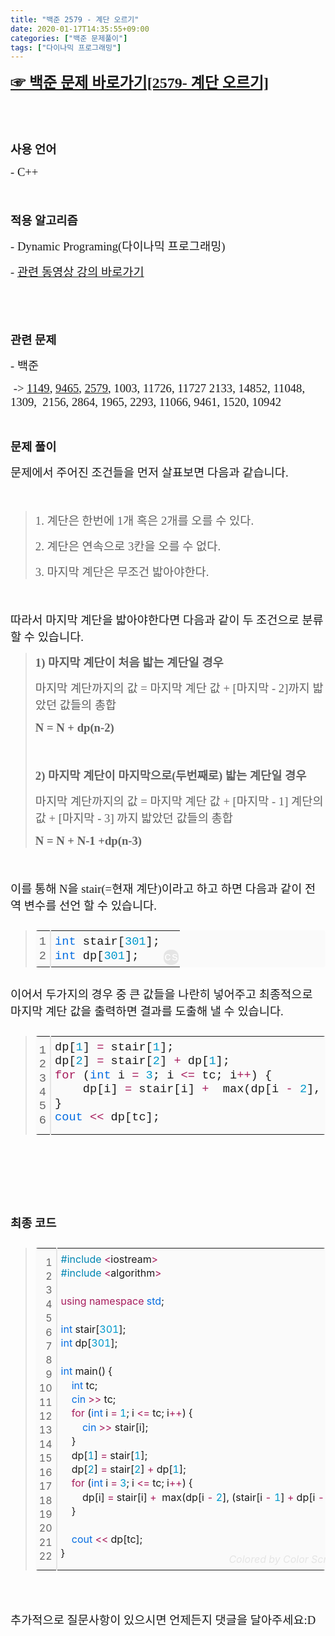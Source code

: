 ```yaml
---
title: "백준 2579 - 계단 오르기"
date: 2020-01-17T14:35:55+09:00
categories: ["백준 문제풀이"]
tags: ["다이나믹 프로그래밍"]
---
```


<p><b style="font-size: 18pt;"><a href="https://www.acmicpc.net/problem/1991" target="_self"><span style="font-family: 나눔고딕, NanumGothic;">☞ 백준 문제 바로가기[2579- 계단 오르기]</span></a></b></p><p>&nbsp;</p><p>&nbsp;</p><p><span style="font-size: 14pt; font-family: 나눔고딕, NanumGothic;"><b>사용 언어</b></span></p><p><span style="font-size: 14pt; font-family: 나눔고딕, NanumGothic;">- C++</span></p><p><span style="font-size: 14pt;">&nbsp;</span></p><p><span style="font-size: 14pt;"><b><span style="font-family: 나눔고딕, NanumGothic;">﻿적용 알고리즘</span></b></span></p><p><span style="font-size: 14pt; font-family: 나눔고딕, NanumGothic;">- Dynamic Programing(다이나믹 프로그래밍)</span></p><p><span style="font-size: 14pt; font-family: 나눔고딕, NanumGothic;">-&nbsp;<a href="https://www.youtube.com/watch?v=FmXZG7D8nS4&amp;list=PLRx0vPvlEmdDHxCvAQS1_6XV4deOwfVrz&amp;index=21" target="_self">관련 동영상 강의 바로가기</a></span></p><p>&nbsp;</p><p><span style="font-size: 14pt;">&nbsp;</span></p><p><span style="font-size: 14pt; font-family: 나눔고딕, NanumGothic;"><b>관련 문제</b></span></p><p><span style="font-size: 14pt; font-family: 나눔고딕, NanumGothic;">- 백준</span></p><p><span style="font-size: 14pt; font-family: 나눔고딕, NanumGothic;">&nbsp;-&gt;&nbsp;<a href="https://www.cmstown.com/study/info?category=All&amp;no=8&amp;page=1" target="_self">1149</a>,&nbsp;<a href="https://www.cmstown.com/study/info?category=All&amp;no=10&amp;page=1" target="_self">9465</a>,&nbsp;<a href="https://www.cmstown.com/study/info?category=Algoritm&amp;no=9&amp;page=1" target="_self">2579</a>, 1003, 11726, 11727 2133, 14852, 11048, 1309,&nbsp; 2156, 2864, 1965, 2293, 11066, 9461, 1520, 10942</span></p><p>&nbsp;</p><p><span style="font-size: 18.6667px;"><b><span style="font-family: 나눔고딕, NanumGothic;">문제 풀이</span></b></span></p><p><font face="나눔고딕, NanumGothic"><span style="font-size: 18.6667px;">문제에서 주어진 조건들을 먼저 살표보면 다음과 같습니다.</span></font></p><p><font face="나눔고딕, NanumGothic"><span style="font-size: 18.6667px;"><br></span></font></p><blockquote class="se2_quote6"><p><font face="나눔고딕, NanumGothic"><span style="font-size: 18.6667px;">1. 계단은 한번에 1개 혹은 2개를 오를 수 있다.</span></font></p><p><font face="나눔고딕, NanumGothic"><span style="font-size: 18.6667px;">2. 계단은 연속으로 3칸을 오를 수 없다.</span></font></p><p><font face="나눔고딕, NanumGothic"><span style="font-size: 18.6667px;">3. 마지막 계단은 무조건 밟아야한다.</span></font></p></blockquote><p><font face="나눔고딕, NanumGothic"><span style="font-size: 18.6667px;"><br></span></font></p><p><font face="나눔고딕, NanumGothic"><span style="font-size: 18.6667px;">따라서 마지막 계단을 밟아야한다면 다음과 같이 두 조건으로 분류 할 수 있습니다.</span></font></p><blockquote class="se2_quote6"><p><font face="나눔고딕, NanumGothic"><span style="font-size: 18.6667px;"><b>1) 마지막 계단이 처음 밟는 계단일 경우</b></span></font></p><p><font face="나눔고딕, NanumGothic"><span style="font-size: 18.6667px;">마지막 계단까지의 값 = 마지막 계단 값 + [마지막 - 2]까지 밟았던 값들의 총합</span></font></p><p><font face="나눔고딕, NanumGothic"><span style="font-size: 18.6667px;"><b>N = N + dp(n-2)</b></span></font></p><p><font face="나눔고딕, NanumGothic"><span style="font-size: 18.6667px;"><br></span></font></p><p><font face="나눔고딕, NanumGothic"><span style="font-size: 18.6667px;"><b>2) 마지막 계단이 마지막으로(두번째로) 밟는 계단일 경우</b></span></font></p><p><font face="나눔고딕, NanumGothic"><span style="font-size: 18.6667px;">마지막 계단까지의 값 = 마지막 계단 값 + [마지막 - 1] 계단의 값 + [마지막 - 3] 까지 밟았던 값들의 총합</span></font></p><p><font face="나눔고딕, NanumGothic"><span style="font-size: 18.6667px;"><b>N = N + N-1 +dp(n-3)</b></span></font></p></blockquote><p><font face="나눔고딕, NanumGothic"><span style="font-size: 18.6667px;"><br></span></font></p><p><font face="나눔고딕, NanumGothic"><span style="font-size: 18.6667px;">이를 통해 N을 stair(=현재 계단)이라고 하고 하면 다음과 같이 전역 변수를 선언 할 수 있습니다.</span></font></p><p><font face="나눔고딕, NanumGothic"><span style="font-size: 18.6667px;"></span></font></p><div class="colorscripter-code" style="color:#010101; font-family:Consolas, 'Liberation Mono', Menlo, Courier, monospace !important; position:relative !important; overflow:auto"><blockquote class="se2_quote6"><table class="colorscripter-code-table __se_tbl_ext" style="margin:0; padding:0; border:none; background-color:#fafafa; border-radius:4px; line-height:140%" cellspacing="0" cellpadding="0"><tbody><tr><td style="padding:6px; border-right:2px solid #e5e5e5"><div style="margin: 0px; padding: 0px; word-break: normal; text-align: right; color: rgb(102, 102, 102);"><div><span style="font-size: 14pt;">1</span></div><div><span style="font-size: 14pt;">2</span></div></div></td><td style="padding:6px 0"><div style="margin: 0px; padding: 0px;"><div style="padding:0 6px; white-space:pre"><span style="color: rgb(6, 109, 226); font-size: 14pt;">int</span><span style="font-size: 14pt;">&nbsp;stair[</span><span style="color: rgb(0, 153, 204); font-size: 14pt;">301</span><span style="font-size: 14pt;">];</span></div><div style="padding:0 6px; white-space:pre"><span style="color: rgb(6, 109, 226); font-size: 14pt;">int</span><span style="font-size: 14pt;">&nbsp;dp[</span><span style="color: rgb(0, 153, 204); font-size: 14pt;">301</span><span style="font-size: 14pt;">];</span></div></div></td><td style="vertical-align:bottom; padding:0 2px 4px 0"><a href="http://colorscripter.com/info#e" target="_blank" style="text-decoration-line: none;"><span style="font-size: 14pt; word-break: normal; background-color: rgb(229, 229, 229); color: white; border-radius: 10px; padding: 1px;">cs</span></a></td></tr></tbody></table></blockquote></div><p><font face="나눔고딕, NanumGothic"><span style="font-size: 18.6667px;">이어서 두가지의 경우 중 큰 값들을 나란히 넣어주고 최종적으로 마지막 계단 값을 출력하면 결과를 도출해 낼 수 있습니다.</span></font></p><p><font face="나눔고딕, NanumGothic"><span style="font-size: 18.6667px;"></span></font></p><div class="colorscripter-code" style="color:#010101; font-family:Consolas, 'Liberation Mono', Menlo, Courier, monospace !important; position:relative !important; overflow:auto"><blockquote class="se2_quote6"><table class="colorscripter-code-table __se_tbl_ext" style="margin:0; padding:0; border:none; background-color:#fafafa; border-radius:4px; line-height:140%" cellspacing="0" cellpadding="0"><tbody><tr><td style="padding:6px; border-right:2px solid #e5e5e5"><div style="margin: 0px; padding: 0px; word-break: normal; text-align: right; color: rgb(102, 102, 102);"><div><span style="font-size: 14pt;">1</span></div><div><span style="font-size: 14pt;">2</span></div><div><span style="font-size: 14pt;">3</span></div><div><span style="font-size: 14pt;">4</span></div><div><span style="font-size: 14pt;">5</span></div><div><span style="font-size: 14pt;">6</span></div></div></td><td style="padding:6px 0"><div style="margin: 0px; padding: 0px;"><div style="padding:0 6px; white-space:pre"><span style="font-size: 14pt;">dp[</span><span style="color: rgb(0, 153, 204); font-size: 14pt;">1</span><span style="font-size: 14pt;">]&nbsp;</span><span style="color: rgb(167, 29, 93); font-size: 14pt;">=</span><span style="font-size: 14pt;">&nbsp;stair[</span><span style="color: rgb(0, 153, 204); font-size: 14pt;">1</span><span style="font-size: 14pt;">];</span></div><div style="padding:0 6px; white-space:pre"><span style="font-size: 14pt;">dp[</span><span style="color: rgb(0, 153, 204); font-size: 14pt;">2</span><span style="font-size: 14pt;">]&nbsp;</span><span style="color: rgb(167, 29, 93); font-size: 14pt;">=</span><span style="font-size: 14pt;">&nbsp;stair[</span><span style="color: rgb(0, 153, 204); font-size: 14pt;">2</span><span style="font-size: 14pt;">]&nbsp;</span><span style="color: rgb(167, 29, 93); font-size: 14pt;">+</span><span style="font-size: 14pt;">&nbsp;dp[</span><span style="color: rgb(0, 153, 204); font-size: 14pt;">1</span><span style="font-size: 14pt;">];</span></div><div style="padding:0 6px; white-space:pre"><span style="color: rgb(167, 29, 93); font-size: 14pt;">for</span><span style="font-size: 14pt;">&nbsp;(</span><span style="color: rgb(6, 109, 226); font-size: 14pt;">int</span><span style="font-size: 14pt;">&nbsp;i&nbsp;</span><span style="color: rgb(167, 29, 93); font-size: 14pt;">=</span><span style="font-size: 14pt;">&nbsp;</span><span style="color: rgb(0, 153, 204); font-size: 14pt;">3</span><span style="font-size: 14pt;">;&nbsp;i&nbsp;</span><span style="color: rgb(167, 29, 93); font-size: 14pt;">&lt;</span><span style="color: rgb(167, 29, 93); font-size: 14pt;">=</span><span style="font-size: 14pt;">&nbsp;tc;&nbsp;i</span><span style="color: rgb(167, 29, 93); font-size: 14pt;">+</span><span style="color: rgb(167, 29, 93); font-size: 14pt;">+</span><span style="font-size: 14pt;">)&nbsp;{</span></div><div style="padding:0 6px; white-space:pre"><span style="font-size: 14pt;">&nbsp;&nbsp;&nbsp;&nbsp;dp[i]&nbsp;</span><span style="color: rgb(167, 29, 93); font-size: 14pt;">=</span><span style="font-size: 14pt;">&nbsp;stair[i]&nbsp;</span><span style="color: rgb(167, 29, 93); font-size: 14pt;">+</span><span style="font-size: 14pt;">&nbsp;&nbsp;max(dp[i&nbsp;</span><span style="color: rgb(167, 29, 93); font-size: 14pt;">-</span><span style="font-size: 14pt;">&nbsp;</span><span style="color: rgb(0, 153, 204); font-size: 14pt;">2</span><span style="font-size: 14pt;">],&nbsp;(stair[i&nbsp;</span><span style="color: rgb(167, 29, 93); font-size: 14pt;">-</span><span style="font-size: 14pt;">&nbsp;</span><span style="color: rgb(0, 153, 204); font-size: 14pt;">1</span><span style="font-size: 14pt;">]&nbsp;</span><span style="color: rgb(167, 29, 93); font-size: 14pt;">+</span><span style="font-size: 14pt;">&nbsp;dp[i&nbsp;</span><span style="color: rgb(167, 29, 93); font-size: 14pt;">-</span><span style="font-size: 14pt;">&nbsp;</span><span style="color: rgb(0, 153, 204); font-size: 14pt;">3</span><span style="font-size: 14pt;">]));</span></div><div style="padding:0 6px; white-space:pre"><span style="font-size: 14pt;">}</span></div><div style="padding:0 6px; white-space:pre"><span style="color: rgb(6, 109, 226); font-size: 14pt;">cout</span><span style="font-size: 14pt;">&nbsp;</span><span style="color: rgb(167, 29, 93); font-size: 14pt;">&lt;</span><span style="color: rgb(167, 29, 93); font-size: 14pt;">&lt;</span><span style="font-size: 14pt;">&nbsp;dp[tc];</span></div></div><div style="text-align:right; margin-top:-13px; margin-right:5px; font-size:9px; font-style:italic"><a href="http://colorscripter.com/info#e" target="_blank" style="color: rgb(229, 229, 229); text-decoration-line: none;"><span style="font-size: 14pt;">Colored by Color Scripter</span></a></div></td><td style="vertical-align:bottom; padding:0 2px 4px 0"><a href="http://colorscripter.com/info#e" target="_blank" style="text-decoration-line: none;"><span style="font-size: 14pt; word-break: normal; background-color: rgb(229, 229, 229); color: white; border-radius: 10px; padding: 1px;">cs</span></a></td></tr></tbody></table></blockquote></div><p><font face="나눔고딕, NanumGothic"><span style="font-size: 18.6667px;"><br></span></font></p><p>&nbsp;</p><p>&nbsp;</p><p><font face="나눔고딕, NanumGothic"><span style="font-size: 18.6667px;"><b>최종 코드</b></span></font></p><p><font face="나눔고딕, NanumGothic"><span style="font-size: 18.6667px;"></span></font></p><div class="colorscripter-code" liberation="" mono",="" menlo,="" courier,="" monospace="" !important;="" position:="" relative="" !important;"="" style="color: rgb(1, 1, 1); overflow: auto;"><div class="colorscripter-code" style="overflow: auto; position: relative !important;"><blockquote class="se2_quote9"><div class="colorscripter-code" style="color: rgb(1, 1, 1); overflow: auto; position: relative !important;"><div class="colorscripter-code" style="overflow: auto; font-family: Consolas, " liberation="" mono",="" menlo,="" courier,="" monospace="" !important;="" position:="" relative="" !important;"=""><table class="colorscripter-code-table __se_tbl_ext" style="margin:0; padding:0; border:none; background-color:#fafafa; border-radius:4px; line-height:140%" cellspacing="0" cellpadding="0"><tbody><tr><td style="padding:6px; border-right:2px solid #e5e5e5"><div style="margin: 0px; padding: 0px; word-break: normal; text-align: right; color: rgb(102, 102, 102);"><div><span style="font-size: 12pt;">1</span></div><div><span style="font-size: 12pt;">2</span></div><div><span style="font-size: 12pt;">3</span></div><div><span style="font-size: 12pt;">4</span></div><div><span style="font-size: 12pt;">5</span></div><div><span style="font-size: 12pt;">6</span></div><div><span style="font-size: 12pt;">7</span></div><div><span style="font-size: 12pt;">8</span></div><div><span style="font-size: 12pt;">9</span></div><div><span style="font-size: 12pt;">10</span></div><div><span style="font-size: 12pt;">11</span></div><div><span style="font-size: 12pt;">12</span></div><div><span style="font-size: 12pt;">13</span></div><div><span style="font-size: 12pt;">14</span></div><div><span style="font-size: 12pt;">15</span></div><div><span style="font-size: 12pt;">16</span></div><div><span style="font-size: 12pt;">17</span></div><div><span style="font-size: 12pt;">18</span></div><div><span style="font-size: 12pt;">19</span></div><div><span style="font-size: 12pt;">20</span></div><div><span style="font-size: 12pt;">21</span></div><div><span style="font-size: 12pt;">22</span></div></div></td><td style="padding:6px 0"><div style="margin: 0px; padding: 0px;"><div style="padding:0 6px; white-space:pre"><span style="color: rgb(0, 134, 179); font-size: 12pt;">#include</span><span style="font-size: 12pt;">&nbsp;</span><span style="color: rgb(167, 29, 93); font-size: 12pt;">&lt;</span><span style="font-size: 12pt;">iostream</span><span style="color: rgb(167, 29, 93); font-size: 12pt;">&gt;</span></div><div style="padding:0 6px; white-space:pre"><span style="color: rgb(0, 134, 179); font-size: 12pt;">#include</span><span style="font-size: 12pt;">&nbsp;</span><span style="color: rgb(167, 29, 93); font-size: 12pt;">&lt;</span><span style="font-size: 12pt;">algorithm</span><span style="color: rgb(167, 29, 93); font-size: 12pt;">&gt;</span></div><div style="padding:0 6px; white-space:pre"><span style="font-size: 12pt;">&nbsp;</span></div><div style="padding:0 6px; white-space:pre"><span style="color: rgb(167, 29, 93); font-size: 12pt;">using</span><span style="font-size: 12pt;">&nbsp;</span><span style="color: rgb(167, 29, 93); font-size: 12pt;">namespace</span><span style="font-size: 12pt;">&nbsp;</span><span style="color: rgb(6, 109, 226); font-size: 12pt;">std</span><span style="font-size: 12pt;">;</span></div><div style="padding:0 6px; white-space:pre"><span style="font-size: 12pt;">&nbsp;</span></div><div style="padding:0 6px; white-space:pre"><span style="color: rgb(6, 109, 226); font-size: 12pt;">int</span><span style="font-size: 12pt;">&nbsp;stair[</span><span style="color: rgb(0, 153, 204); font-size: 12pt;">301</span><span style="font-size: 12pt;">];</span></div><div style="padding:0 6px; white-space:pre"><span style="color: rgb(6, 109, 226); font-size: 12pt;">int</span><span style="font-size: 12pt;">&nbsp;dp[</span><span style="color: rgb(0, 153, 204); font-size: 12pt;">301</span><span style="font-size: 12pt;">];</span></div><div style="padding:0 6px; white-space:pre"><span style="font-size: 12pt;">&nbsp;</span></div><div style="padding:0 6px; white-space:pre"><span style="color: rgb(6, 109, 226); font-size: 12pt;">int</span><span style="font-size: 12pt;">&nbsp;main()&nbsp;{</span></div><div style="padding:0 6px; white-space:pre"><span style="font-size: 12pt;">&nbsp;&nbsp;&nbsp;&nbsp;</span><span style="color: rgb(6, 109, 226); font-size: 12pt;">int</span><span style="font-size: 12pt;">&nbsp;tc;</span></div><div style="padding:0 6px; white-space:pre"><span style="font-size: 12pt;">&nbsp;&nbsp;&nbsp;&nbsp;</span><span style="color: rgb(6, 109, 226); font-size: 12pt;">cin</span><span style="font-size: 12pt;">&nbsp;</span><span style="color: rgb(167, 29, 93); font-size: 12pt;">&gt;</span><span style="color: rgb(167, 29, 93); font-size: 12pt;">&gt;</span><span style="font-size: 12pt;">&nbsp;tc;</span></div><div style="padding:0 6px; white-space:pre"><span style="font-size: 12pt;">&nbsp;&nbsp;&nbsp;&nbsp;</span><span style="color: rgb(167, 29, 93); font-size: 12pt;">for</span><span style="font-size: 12pt;">&nbsp;(</span><span style="color: rgb(6, 109, 226); font-size: 12pt;">int</span><span style="font-size: 12pt;">&nbsp;i&nbsp;</span><span style="color: rgb(167, 29, 93); font-size: 12pt;">=</span><span style="font-size: 12pt;">&nbsp;</span><span style="color: rgb(0, 153, 204); font-size: 12pt;">1</span><span style="font-size: 12pt;">;&nbsp;i&nbsp;</span><span style="color: rgb(167, 29, 93); font-size: 12pt;">&lt;</span><span style="color: rgb(167, 29, 93); font-size: 12pt;">=</span><span style="font-size: 12pt;">&nbsp;tc;&nbsp;i</span><span style="color: rgb(167, 29, 93); font-size: 12pt;">+</span><span style="color: rgb(167, 29, 93); font-size: 12pt;">+</span><span style="font-size: 12pt;">)&nbsp;{</span></div><div style="padding:0 6px; white-space:pre"><span style="font-size: 12pt;">&nbsp;&nbsp;&nbsp;&nbsp;&nbsp;&nbsp;&nbsp;&nbsp;</span><span style="color: rgb(6, 109, 226); font-size: 12pt;">cin</span><span style="font-size: 12pt;">&nbsp;</span><span style="color: rgb(167, 29, 93); font-size: 12pt;">&gt;</span><span style="color: rgb(167, 29, 93); font-size: 12pt;">&gt;</span><span style="font-size: 12pt;">&nbsp;stair[i];</span></div><div style="padding:0 6px; white-space:pre"><span style="font-size: 12pt;">&nbsp;&nbsp;&nbsp;&nbsp;}</span></div><div style="padding:0 6px; white-space:pre"><span style="font-size: 12pt;">&nbsp;&nbsp;&nbsp;&nbsp;dp[</span><span style="color: rgb(0, 153, 204); font-size: 12pt;">1</span><span style="font-size: 12pt;">]&nbsp;</span><span style="color: rgb(167, 29, 93); font-size: 12pt;">=</span><span style="font-size: 12pt;">&nbsp;stair[</span><span style="color: rgb(0, 153, 204); font-size: 12pt;">1</span><span style="font-size: 12pt;">];</span></div><div style="padding:0 6px; white-space:pre"><span style="font-size: 12pt;">&nbsp;&nbsp;&nbsp;&nbsp;dp[</span><span style="color: rgb(0, 153, 204); font-size: 12pt;">2</span><span style="font-size: 12pt;">]&nbsp;</span><span style="color: rgb(167, 29, 93); font-size: 12pt;">=</span><span style="font-size: 12pt;">&nbsp;stair[</span><span style="color: rgb(0, 153, 204); font-size: 12pt;">2</span><span style="font-size: 12pt;">]&nbsp;</span><span style="color: rgb(167, 29, 93); font-size: 12pt;">+</span><span style="font-size: 12pt;">&nbsp;dp[</span><span style="color: rgb(0, 153, 204); font-size: 12pt;">1</span><span style="font-size: 12pt;">];</span></div><div style="padding:0 6px; white-space:pre"><span style="font-size: 12pt;">&nbsp;&nbsp;&nbsp;&nbsp;</span><span style="color: rgb(167, 29, 93); font-size: 12pt;">for</span><span style="font-size: 12pt;">&nbsp;(</span><span style="color: rgb(6, 109, 226); font-size: 12pt;">int</span><span style="font-size: 12pt;">&nbsp;i&nbsp;</span><span style="color: rgb(167, 29, 93); font-size: 12pt;">=</span><span style="font-size: 12pt;">&nbsp;</span><span style="color: rgb(0, 153, 204); font-size: 12pt;">3</span><span style="font-size: 12pt;">;&nbsp;i&nbsp;</span><span style="color: rgb(167, 29, 93); font-size: 12pt;">&lt;</span><span style="color: rgb(167, 29, 93); font-size: 12pt;">=</span><span style="font-size: 12pt;">&nbsp;tc;&nbsp;i</span><span style="color: rgb(167, 29, 93); font-size: 12pt;">+</span><span style="color: rgb(167, 29, 93); font-size: 12pt;">+</span><span style="font-size: 12pt;">)&nbsp;{</span></div><div style="padding:0 6px; white-space:pre"><span style="font-size: 12pt;">&nbsp;&nbsp;&nbsp;&nbsp;&nbsp;&nbsp;&nbsp;&nbsp;dp[i]&nbsp;</span><span style="color: rgb(167, 29, 93); font-size: 12pt;">=</span><span style="font-size: 12pt;">&nbsp;stair[i]&nbsp;</span><span style="color: rgb(167, 29, 93); font-size: 12pt;">+</span><span style="font-size: 12pt;">&nbsp;&nbsp;max(dp[i&nbsp;</span><span style="color: rgb(167, 29, 93); font-size: 12pt;">-</span><span style="font-size: 12pt;">&nbsp;</span><span style="color: rgb(0, 153, 204); font-size: 12pt;">2</span><span style="font-size: 12pt;">],&nbsp;(stair[i&nbsp;</span><span style="color: rgb(167, 29, 93); font-size: 12pt;">-</span><span style="font-size: 12pt;">&nbsp;</span><span style="color: rgb(0, 153, 204); font-size: 12pt;">1</span><span style="font-size: 12pt;">]&nbsp;</span><span style="color: rgb(167, 29, 93); font-size: 12pt;">+</span><span style="font-size: 12pt;">&nbsp;dp[i&nbsp;</span><span style="color: rgb(167, 29, 93); font-size: 12pt;">-</span><span style="font-size: 12pt;">&nbsp;</span><span style="color: rgb(0, 153, 204); font-size: 12pt;">3</span><span style="font-size: 12pt;">]));</span></div><div style="padding:0 6px; white-space:pre"><span style="font-size: 12pt;">&nbsp;&nbsp;&nbsp;&nbsp;}</span></div><div style="padding:0 6px; white-space:pre"><span style="font-size: 12pt;">&nbsp;</span></div><div style="padding:0 6px; white-space:pre"><span style="font-size: 12pt;">&nbsp;&nbsp;&nbsp;&nbsp;</span><span style="color: rgb(6, 109, 226); font-size: 12pt;">cout</span><span style="font-size: 12pt;">&nbsp;</span><span style="color: rgb(167, 29, 93); font-size: 12pt;">&lt;</span><span style="color: rgb(167, 29, 93); font-size: 12pt;">&lt;</span><span style="font-size: 12pt;">&nbsp;dp[tc];</span></div><div style="padding:0 6px; white-space:pre"><span style="font-size: 12pt;">}</span></div></div><div style="text-align:right; margin-top:-13px; margin-right:5px; font-size:9px; font-style:italic"><span style="color: rgb(229, 229, 229); text-decoration-line: none; font-size: 12pt;">&nbsp; &nbsp; &nbsp; &nbsp;<a href="http://colorscripter.com/info#e" target="_blank" style="color: rgb(229, 229, 229); text-decoration-line: none;">Colored by Color Scripter</a></span></div></td><td style="vertical-align:bottom; padding:0 2px 4px 0"><a href="http://colorscripter.com/info#e" target="_blank" style="text-decoration-line: none;"><span style="font-size: 12pt; word-break: normal; background-color: rgb(229, 229, 229); color: white; border-radius: 10px; padding: 1px;">cs</span></a></td></tr></tbody></table></div></div></blockquote></div></div><p><font face="나눔고딕, NanumGothic"><span style="font-size: 18.6667px;"><br></span></font></p><p><font face="나눔고딕, NanumGothic"><span style="font-size: 18.6667px;">추가적으로 질문사항이 있으시면 언제든지 댓글을 달아주세요:D</span></font></p><p><br><br><br><br><br>&nbsp;</p><p><br><br>&nbsp;</p><p><br><br>&nbsp;</p><br><br><br><br><br>
